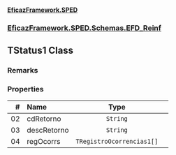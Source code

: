 #### [EficazFramework.SPED](EficazFrameworkSPED.md 'EficazFramework SPED')
### [EficazFramework.SPED.Schemas.EFD_Reinf](EficazFramework.SPED.Schemas.EFD_Reinf.md 'EficazFramework.SPED.Schemas.EFD_Reinf')

## TStatus1 Class

### Remarks
### Properties

| # | Name | Type | |
| ---: | :--- | :---: | :--- |
| 02 | cdRetorno | `String` |  |
| 03 | descRetorno | `String` |  |
| 04 | regOcorrs | `TRegistroOcorrencias1[]` |  |
